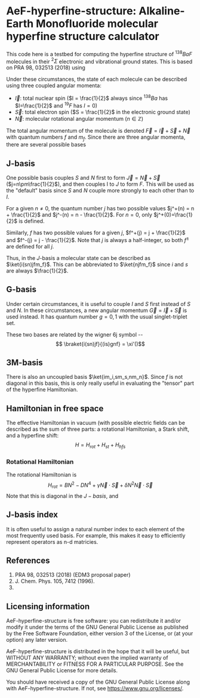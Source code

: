 # AeF-hyperfine-structure: Alkaline-Earth Monofluoride molecular hyperfine structure calculator
$\newcommand{\ket}[1]{\left|{#1}\right\rangle}$
$\newcommand{\bra}[1]{\left\langle{#1}\right|}$
$\newcommand{\abs}[1]{\left\vert{#1}\right\vert}$
$\newcommand{\braket}[2]{\left\langle{#1}\middle|{#2}\right\rangle}$

This code here is a testbed for computing the hyperfine structure of $^{138}BaF$ molecules in their $^2\Sigma$ electronic and vibrational ground states.  This is based on PRA 98, 032513 (2018) using 

Under these circumstances, the state of each molecule can be described using three coupled angular momenta:
* $\vec{I}$: total nuclear spin ($I = \frac{1}{2}$ always since $^{138}Ba$ has $I=\frac{1}{2}$ and $^{19}F$ has $I=0$)
* $\vec{S}$: total electron spin ($S = \frac{1}{2}$ in the electronic ground state)
* $\vec{N}$: molecular rotational angular momentum ($n\in\mathbb{Z}$)

The total angular momentum of the molecule is denoted $\vec{F}=\vec{I}+\vec{S}+\vec{N}$ with quantum numbers $f$ and $m_f$.  Since there are three angular momenta, there are several possible bases

## J-basis
One possible basis couples $S$ and $N$ first to form $\vec{J} = \vec{N} + \vec{S}$ ($j=n\pm\frac{1}{2}$), and then couples I to $J$ to form $F$.  This will be used as the "default" basis since $S$ and $N$ couple more strongly to each other than to $I$.

For a given $n\neq0$, the quantum number $j$ has two possible values $j^+(n) = n + \frac{1}{2}$ and $j^-(n) = n - \frac{1}{2}$.  For $n=0$, only $j^+(0)=\frac{1}{2}$ is defined.

Similarly, $f$ has two possible values for a given $j$, $f^+(j) = j + \frac{1}{2}$ and $f^-(j) = j - \frac{1}{2}$.  Note that $j$ is always a half-integer, so both $f^\pm$ are defined for all $j$. 

Thus, in the $J$-basis a molecular state can be described as $\ket{i(sn)jfm_f}$.  This can be abbreviated to $\ket{njfm_f}$ since $i$ and $s$ are always $\frac{1}{2}$.

## G-basis
Under certain circumstances, it is useful to couple $I$ and $S$ first instead of $S$ and $N$.  In these circumstances, a new angular momentum $\vec{G} = \vec{I} + \vec{S}$ is used instead.  It has quantum number $g = 0, 1$ with the usual singlet-triplet set.

These two bases are related by the wigner 6j symbol --
$$ \braket{i(sn)jf}{(is)gnf} = \xi'()$$

## 3M-basis
There is also an uncoupled basis $\ket{im_i,sm_s,nm_n}$.  Since $f$ is not diagonal in this basis, this is only really useful in evaluating the "tensor" part of the hyperfine Hamiltonian.


## Hamiltonian in free space
The effective Hamiltonian in vacuum (with possible electric fields can be described as the sum of three parts: a rotational Hamiltonian, a Stark shift, and a hyperfine shift:
$$ H = H_{rot} + H_{st} + H_{hfs} $$

### Rotational Hamiltonian
The rotational Hamiltonian is $$ H_{rot} = BN^2 - DN^4 + \gamma\vec{N}\cdot\vec{S} + \delta N^2 \vec{N}\cdot\vec{S}$$  Note that this is diagonal in the $J-basis$, and 


## J-basis index
It is often useful to assign a natural number index to each element of the most frequently used basis.  For example, this makes it easy to efficiently represent operators as n-d matricies.


## References
1. PRA 98, 032513 (2018) (EDM3 proposal paper)
2. J. Chem. Phys. 105, 7412 (1996).
3. 

## Licensing information
AeF-hyperfine-structure is free software: you can redistribute it and/or
modify it under the terms of the GNU General Public License as published
by the Free Software Foundation, either version 3 of the License, or 
(at your option) any later version.

AeF-hyperfine-structure is distributed in the hope that it will be useful,
but WITHOUT ANY WARRANTY; without even the implied warranty of MERCHANTABILITY
or FITNESS FOR A PARTICULAR PURPOSE. See the GNU General Public License for
more details.

You should have received a copy of the GNU General Public License along with
AeF-hyperfine-structure. If not, see <https://www.gnu.org/licenses/>.
